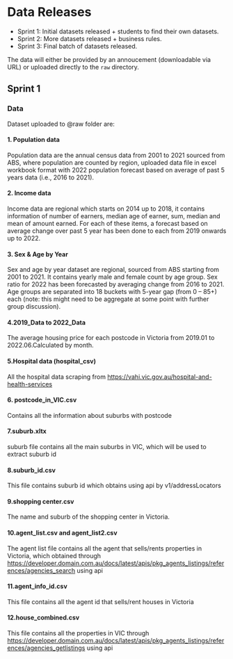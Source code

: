 # Data Releases
- Sprint 1: Initial datasets released + students to find their own datasets.
- Sprint 2: More datasets released + business rules.
- Sprint 3: Final batch of datasets released.

The data will either be provided by an annoucement (downloadable via URL) or uploaded directly to the `raw` directory.


## Sprint 1 

### Data 
Dataset uploaded to @raw folder are: 
#### 1. Population data 
Population data are the annual census data from 2001 to 2021 sourced from ABS, where population are counted by region, uploaded data file in excel workbook format with 2022 population forecast based on average of past 5 years data (i.e., 2016 to 2021).
#### 2. Income data
Income data are regional which starts on 2014 up to 2018, it contains information of number of earners, median age of earner, sum, median and mean of amount earned. For each of these items, a forecast based on average change over past 5 year has been done to each from 2019 onwards up to 2022. 
#### 3. Sex & Age by Year
Sex and age by year dataset are regional, sourced from ABS starting from 2001 to 2021. It contains yearly male and female count by age group. Sex ratio for 2022 has been forecasted by averaging change from 2016 to 2021. Age groups are separated into 18 buckets with 5-year gap (from 0 – 85+) each (note: this might need to be aggregate at some point with further group discussion). 
#### 4.2019_Data to 2022_Data
The average housing price for each postcode in Victoria from 2019.01 to 2022.06.Calculated by month.
#### 5.Hospital data (hospital_csv)
All the hospital data scraping from https://vahi.vic.gov.au/hospital-and-health-services
#### 6. postcode_in_VIC.csv
Contains all the information about suburbs with postcode
#### 7.suburb.xltx
suburb file contains all the main suburbs in VIC, which will be used to extract suburb id
#### 8.suburb_id.csv
This file contains suburb id which obtains using api by v1/addressLocators 
#### 9.shopping center.csv
The name and suburb of the shopping center in Victoria.
#### 10.agent_list.csv and agent_list2.csv
The agent list file contains all the agent that sells/rents properties in Victoria, which obtained through https://developer.domain.com.au/docs/latest/apis/pkg_agents_listings/references/agencies_search using api
#### 11.agent_info_id.csv
This file contains all the agent id that sells/rent houses in Victoria
#### 12.house_combined.csv
This file contains all the properties in VIC through https://developer.domain.com.au/docs/latest/apis/pkg_agents_listings/references/agencies_getlistings using api
